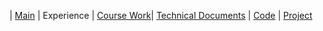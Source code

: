 | [Main](README.md) | Experience | [Course Work](Courses.md)| [Technical Documents](Technical.md) | [Code](Code.md) | [Project](Project.md)
